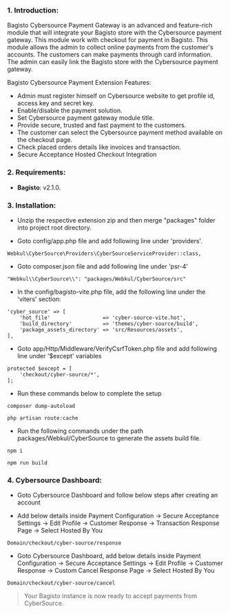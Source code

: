 ### 1. Introduction:

Bagisto Cybersource Payment Gateway is an advanced and feature-rich module that will integrate your Bagisto store with the Cybersource payment gateway. This module work with checkout for payment in Bagisto. This module allows the admin to collect online payments from the customer's accounts. The customers can make payments through card information. The admin can easily link the Bagisto store with the Cybersource payment gateway.


Bagisto Cybersource Payment Extension Features:

* Admin must register himself on Cybersource website to get profile id, access key and secret key.
* Enable/disable the payment solution.
* Set Cybersource payment gateway module title.
* Provide secure, trusted and fast payment to the customers.
* The customer can select the Cybersource payment method available on the checkout page.
* Check placed orders details like invoices and transaction.
* Secure Acceptance Hosted Checkout Integration


### 2. Requirements:

* **Bagisto**: v2.1.0.

### 3. Installation:

* Unzip the respective extension zip and then merge "packages" folder into project root directory.

* Goto config/app.php file and add following line under 'providers'.

~~~
Webkul\CyberSource\Providers\CyberSourceServiceProvider::class,
~~~

* Goto composer.json file and add following line under 'psr-4'

~~~
"Webkul\\CyberSource\\": "packages/Webkul/CyberSource/src"
~~~

* In the config/bagisto-vite.php file, add the following line under the 'viters' section:

~~~
'cyber_source' => [
    'hot_file'                 => 'cyber-source-vite.hot',
    'build_directory'          => 'themes/cyber-source/build',
    'package_assets_directory' => 'src/Resources/assets',
],
~~~

* Goto app/Http/Middleware/VerifyCsrfToken.php file and add following line under '$except' variables

~~~
protected $except = [
    'checkout/cyber-source/*',
];
~~~

* Run these commands below to complete the setup

~~~
composer dump-autoload
~~~

~~~
php artisan route:cache
~~~


* Run the following commands under the path packages/Webkul/CyberSource to generate the assets build file.

~~~
npm i
~~~

~~~
npm run build
~~~


### 4. Cybersource Dashboard:

* Goto Cybersource Dashboard and follow below steps after creating an account 

* Add below details inside Payment Configuration -> Secure Acceptance Settings -> Edit Profile -> Customer Response -> Transaction Response Page -> Select Hosted By You

~~~
Domain/checkout/cyber-source/response
~~~

* Goto Cybersource Dashboard, add below details inside Payment Configuration -> Secure Acceptance Settings -> Edit Profile -> Customer Response -> Custom Cancel Response Page -> Select Hosted By You

~~~
Domain/checkout/cyber-source/cancel
~~~

> Your Bagisto instance is now ready to accept payments from CyberSource.
